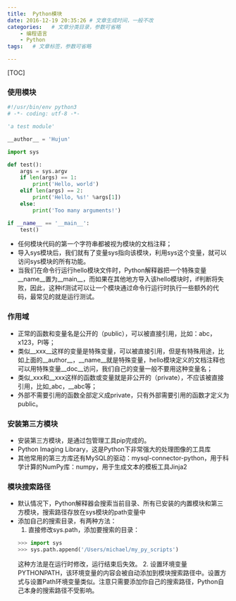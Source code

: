 ```yaml
---
title:  Python模块
date: 2016-12-19 20:35:26 # 文章生成时间，一般不改
categories:   # 文章分类目录，参数可省略
    - 编程语言
    - Python
tags:   # 文章标签，参数可省略

---
```

[TOC]
### 使用模块
```python
#!/usr/bin/env python3
# -*- coding: utf-8 -*-

'a test module'

__author__ = 'Hujun'

import sys

def test():
    args = sys.argv
    if len(args) == 1:
        print('Hello, world')
    elif len(args) == 2:
        print('Hello, %s!' %args[1])
    else:
        print('Too many arguments!')

if __name__ == '__main__':
    test()

```
* 任何模块代码的第一个字符串都被视为模块的文档注释；
* 导入sys模块后，我们就有了变量sys指向该模块，利用sys这个变量，就可以访问sys模块的所有功能。
* 当我们在命令行运行hello模块文件时，Python解释器把一个特殊变量\_\_name\_\_置为\_\_main\_\_，而如果在其他地方导入该hello模块时，if判断将失败，因此，这种if测试可以让一个模块通过命令行运行时执行一些额外的代码，最常见的就是运行测试。

### 作用域
* 正常的函数和变量名是公开的（public），可以被直接引用，比如：abc，x123，PI等；
* 类似\_\_xxx\_\_这样的变量是特殊变量，可以被直接引用，但是有特殊用途，比如上面的\_\_author\_\_，\_\_name\_\_就是特殊变量，hello模块定义的文档注释也可以用特殊变量\_\_doc\_\_访问，我们自己的变量一般不要用这种变量名；
* 类似\_xxx和\_\_xxx这样的函数或变量就是非公开的（private），不应该被直接引用，比如\_abc，\_\_abc等；
* 外部不需要引用的函数全部定义成private，只有外部需要引用的函数才定义为public。

### 安装第三方模块
* 安装第三方模块，是通过包管理工具pip完成的。
* Python Imaging Library，这是Python下非常强大的处理图像的工具库
* 其他常用的第三方库还有MySQL的驱动：mysql-connector-python，用于科学计算的NumPy库：numpy，用于生成文本的模板工具Jinja2

### 模块搜索路径
* 默认情况下，Python解释器会搜索当前目录、所有已安装的内置模块和第三方模块，搜索路径存放在sys模块的path变量中
* 添加自己的搜索目录，有两种方法：
	1. 直接修改sys.path，添加要搜索的目录：
	```python
    >>> import sys
	>>> sys.path.append('/Users/michael/my_py_scripts')
    ```
    这种方法是在运行时修改，运行结束后失效。
	2. 设置环境变量PYTHONPATH，该环境变量的内容会被自动添加到模块搜索路径中。设置方式与设置Path环境变量类似。注意只需要添加你自己的搜索路径，Python自己本身的搜索路径不受影响。




















